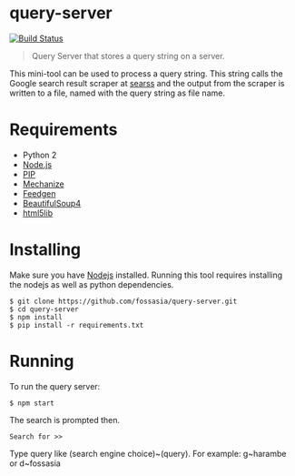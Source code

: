 # query-server

[![Build Status](https://travis-ci.org/fossasia/query-server.svg?branch=master)](https://travis-ci.org/fossasia/query-server)

> Query Server that stores a query string on a server.

This mini-tool can be used to process a query string. This string calls the Google search result scraper at [searss](https://github.com/fossasia/searss) and the output from the scraper is written to a file, named with the query string as file name.



# Requirements
* Python 2
* [Node.js](https://nodejs.org/en/)
* [PIP](https://pip.pypa.io/en/stable/installing/)
* [Mechanize](http://wwwsearch.sourceforge.net/mechanize/)
* [Feedgen](https://github.com/lkiesow/python-feedgen)
* [BeautifulSoup4](https://www.crummy.com/software/BeautifulSoup/bs4/doc/)
* [html5lib](https://pypi.python.org/pypi/html5lib)

# Installing
Make sure you have [Nodejs](https://nodejs.org/en/) installed.
Running this tool requires installing the nodejs as well as python dependencies.
```
$ git clone https://github.com/fossasia/query-server.git 
$ cd query-server
$ npm install
$ pip install -r requirements.txt
```

# Running
To run the query server: 
```
$ npm start
```
The search is prompted then.
```
Search for >>
```
Type query like (search engine choice)~(query).
For example: g~harambe or d~fossasia
